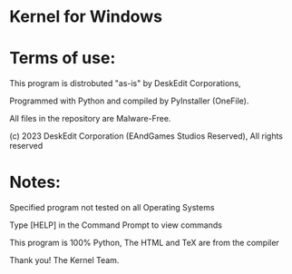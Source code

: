 # Kernel for Windows
# Terms of use:
This program is distrobuted "as-is" by DeskEdit Corporations, 

Programmed with Python and compiled by PyInstaller (OneFile).

All files in the repository are Malware-Free.

(c) 2023 DeskEdit Corporation (EAndGames Studios Reserved), All rights reserved

# Notes:
Specified program not tested on all Operating Systems

Type [HELP] in the Command Prompt to view commands

This program is 100% Python, The HTML and TeX are from the compiler

Thank you! The Kernel Team.
